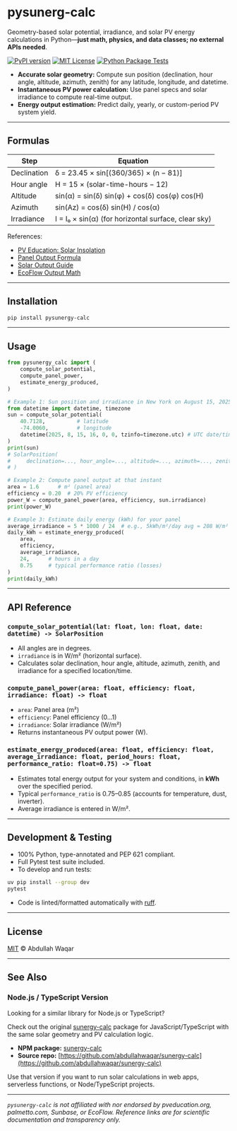 # pysunerg-calc

Geometry-based solar potential, irradiance, and solar PV energy calculations in Python—**just math, physics, and data classes; no external APIs needed**.

[![PyPI version](https://img.shields.io/pypi/v/pysunergy-calc)](https://pypi.org/project/pysunergy-calc/)
[![MIT License](https://img.shields.io/badge/license-MIT-green.svg)](LICENSE)
[![Python Package Tests](https://github.com/abdullahwaqar/pysunergy_calc/actions/workflows/test.yml/badge.svg)](https://github.com/abdullahwaqar/pysunergy_calc/actions/workflows/test.yml)

- **Accurate solar geometry:** Compute sun position (declination, hour angle, altitude, azimuth, zenith) for any latitude, longitude, and datetime.
- **Instantaneous PV power calculation:** Use panel specs and solar irradiance to compute real-time output.
- **Energy output estimation:** Predict daily, yearly, or custom-period PV system yield.

---

## Formulas

| Step        | Equation                                            |
| ----------- | --------------------------------------------------- |
| Declination | δ = 23.45 × sin[(360/365) × (n − 81)]               |
| Hour angle  | H = 15 × (solar-time-hours − 12)                    |
| Altitude    | sin(α) = sin(δ) sin(φ) + cos(δ) cos(φ) cos(H)       |
| Azimuth     | sin(Az) = cos(δ) sin(H) / cos(α)                    |
| Irradiance  | I = I₀ × sin(α) (for horizontal surface, clear sky) |

References:

- [PV Education: Solar Insolation](https://www.pveducation.org/pvcdrom/properties-of-sunlight/calculation-of-solar-insolation)
- [Panel Output Formula](https://www.sunbasedata.com/blog/how-to-calculate-solar-panel-output)
- [Solar Output Guide](https://palmetto.com/solar/how-much-energy-does-a-solar-panel-produce)
- [EcoFlow Output Math](https://www.ecoflow.com/us/blog/how-to-calculate-solar-panel-output)

---

## Installation

```bash
pip install pysunergy-calc
```

---

## Usage

```python
from pysunergy_calc import (
    compute_solar_potential,
    compute_panel_power,
    estimate_energy_produced,
)

# Example 1: Sun position and irradiance in New York on August 15, 2025, at 16:00 UTC
from datetime import datetime, timezone
sun = compute_solar_potential(
    40.7128,          # latitude
    -74.0060,         # longitude
    datetime(2025, 8, 15, 16, 0, 0, tzinfo=timezone.utc) # UTC date/time
)
print(sun)
# SolarPosition(
#     declination=..., hour_angle=..., altitude=..., azimuth=..., zenith=..., irradiance=...
# )

# Example 2: Compute panel output at that instant
area = 1.6      # m² (panel area)
efficiency = 0.20  # 20% PV efficiency
power_W = compute_panel_power(area, efficiency, sun.irradiance)
print(power_W)

# Example 3: Estimate daily energy (kWh) for your panel
average_irradiance = 5 * 1000 / 24  # e.g., 5kWh/m²/day avg ≈ 208 W/m² avg
daily_kWh = estimate_energy_produced(
    area,
    efficiency,
    average_irradiance,
    24,      # hours in a day
    0.75     # typical performance ratio (losses)
)
print(daily_kWh)
```

---

## API Reference

### `compute_solar_potential(lat: float, lon: float, date: datetime) -> SolarPosition`

- All angles are in degrees.
- `irradiance` is in W/m² (horizontal surface).
- Calculates solar declination, hour angle, altitude, azimuth, zenith, and irradiance for a specified location/time.

### `compute_panel_power(area: float, efficiency: float, irradiance: float) -> float`

- `area`: Panel area (m²)
- `efficiency`: Panel efficiency (0...1)
- `irradiance`: Solar irradiance (W/m²)
- Returns instantaneous PV output power (W).

### `estimate_energy_produced(area: float, efficiency: float, average_irradiance: float, period_hours: float, performance_ratio: float=0.75) -> float`

- Estimates total energy output for your system and conditions, in **kWh** over the specified period.
- Typical `performance_ratio` is 0.75–0.85 (accounts for temperature, dust, inverter).
- Average irradiance is entered in W/m².

---

## Development & Testing

- 100% Python, type-annotated and PEP 621 compliant.
- Full Pytest test suite included.
- To develop and run tests:

```bash
uv pip install --group dev
pytest
```

- Code is linted/formatted automatically with [ruff](https://github.com/astral-sh/ruff).

---

## License

[MIT](LICENSE) © Abdullah Waqar

---

## See Also

### Node.js / TypeScript Version

Looking for a similar library for Node.js or TypeScript?

Check out the original [sunergy-calc](https://www.npmjs.com/package/sunergy-calc) package for JavaScript/TypeScript with the same solar geometry and PV calculation logic.

- **NPM package:** [sunergy-calc](https://www.npmjs.com/package/sunergy-calc)
- **Source repo:** [https://github.com/abdullahwaqar/sunergy-calc](https://github.com/abdullahwaqar/sunergy-calc)

Use that version if you want to run solar calculations in web apps, serverless functions, or Node/TypeScript projects.

---

_`pysunergy-calc` is not affiliated with nor endorsed by pveducation.org, palmetto.com, Sunbase, or EcoFlow. Reference links are for scientific documentation and transparency only._
